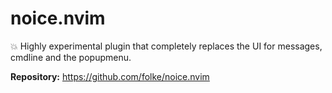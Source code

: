 # noice.nvim

💥 Highly experimental plugin that completely replaces the UI for messages, cmdline and the popupmenu.

**Repository:** <https://github.com/folke/noice.nvim>
